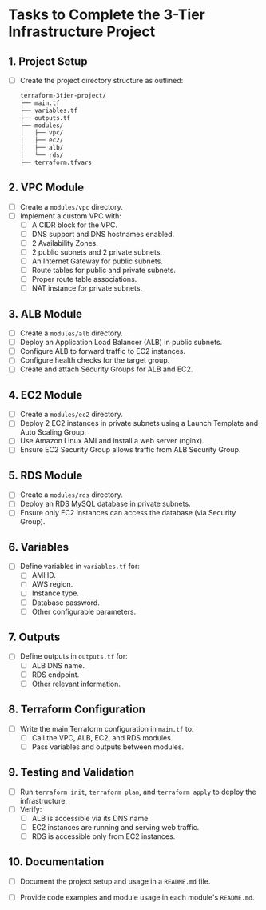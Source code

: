 
# Tasks to Complete the 3-Tier Infrastructure Project

## 1. Project Setup
- [ ] Create the project directory structure as outlined:
  ```bash
  terraform-3tier-project/
  ├── main.tf
  ├── variables.tf
  ├── outputs.tf
  ├── modules/
  │   ├── vpc/
  │   ├── ec2/
  │   ├── alb/
  │   └── rds/
  ├── terraform.tfvars
  ```

## 2. VPC Module
- [ ] Create a `modules/vpc` directory.
- [ ] Implement a custom VPC with:
  - [ ] A CIDR block for the VPC.
  - [ ] DNS support and DNS hostnames enabled.
  - [ ] 2 Availability Zones.
  - [ ] 2 public subnets and 2 private subnets.
  - [ ] An Internet Gateway for public subnets.
  - [ ] Route tables for public and private subnets.
  - [ ] Proper route table associations.
  - [ ] NAT instance for private subnets.

## 3. ALB Module
- [ ] Create a `modules/alb` directory.
- [ ] Deploy an Application Load Balancer (ALB) in public subnets.
- [ ] Configure ALB to forward traffic to EC2 instances.
- [ ] Configure health checks for the target group.
- [ ] Create and attach Security Groups for ALB and EC2.

## 4. EC2 Module
- [ ] Create a `modules/ec2` directory.
- [ ] Deploy 2 EC2 instances in private subnets using a Launch Template and Auto Scaling Group.
- [ ] Use Amazon Linux AMI and install a web server (nginx).
- [ ] Ensure EC2 Security Group allows traffic from ALB Security Group.

## 5. RDS Module
- [ ] Create a `modules/rds` directory.
- [ ] Deploy an RDS MySQL database in private subnets.
- [ ] Ensure only EC2 instances can access the database (via Security Group).

## 6. Variables
- [ ] Define variables in `variables.tf` for:
  - [ ] AMI ID.
  - [ ] AWS region.
  - [ ] Instance type.
  - [ ] Database password.
  - [ ] Other configurable parameters.

## 7. Outputs
- [ ] Define outputs in `outputs.tf` for:
  - [ ] ALB DNS name.
  - [ ] RDS endpoint.
  - [ ] Other relevant information.

## 8. Terraform Configuration
- [ ] Write the main Terraform configuration in `main.tf` to:
  - [ ] Call the VPC, ALB, EC2, and RDS modules.
  - [ ] Pass variables and outputs between modules.

## 9. Testing and Validation
- [ ] Run `terraform init`, `terraform plan`, and `terraform apply` to deploy the infrastructure.
- [ ] Verify:
  - [ ] ALB is accessible via its DNS name.
  - [ ] EC2 instances are running and serving web traffic.
  - [ ] RDS is accessible only from EC2 instances.

## 10. Documentation
- [ ] Document the project setup and usage in a `README.md` file.
- [ ] Provide code examples and module usage in each module's `README.md`.

